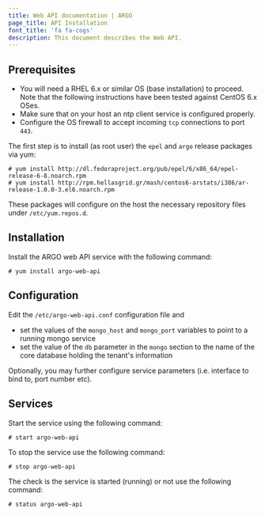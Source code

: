 ```yaml
---
title: Web API documentation | ARGO
page_title: API Installation
font_title: 'fa fa-cogs'
description: This document describes the Web API.
---
```



## Prerequisites

- You will need a RHEL 6.x or similar OS (base installation) to proceed. Note that the following instructions have been tested against CentOS 6.x OSes. 
- Make sure that on your host an ntp client service is configured properly. 
- Configure the OS firewall to accept incoming `tcp` connections to port `443`.

The first step is to install (as root user) the `epel` and `argo` release packages via yum:

    # yum install http://dl.fedoraproject.org/pub/epel/6/x86_64/epel-release-6-8.noarch.rpm
    # yum install http://rpm.hellasgrid.gr/mash/centos6-arstats/i386/ar-release-1.0.0-3.el6.noarch.rpm

These packages will configure on the host the necessary repository files under `/etc/yum.repos.d`.

## Installation

Install the ARGO web API service with the following command:

    # yum install argo-web-api

## Configuration

Edit the `/etc/argo-web-api.conf` configuration file and 

- set the values of the `mongo_host` and `mongo_port` variables to point to a running mongo service
- set the value of the `db` parameter in the `mongo` section to the name of the core database holding the tenant's information

Optionally, you may further configure service parameters (i.e. interface to bind to, port number etc). 

## Services

Start the service using the following command:

    # start argo-web-api

To stop the service use the following command:

    # stop argo-web-api

The check is the service is started (running) or not use the following command:

    # status argo-web-api

